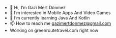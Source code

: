 - 👋 Hi, I’m Gazi Mert Dönmez
- 👀 I’m interested in Mobile Apps And Video Games 
- 🌱 I’m currently learning Java And Kotlin
- 📫 How to reach me gazimertdonmez@gmail.com
- Working on greenroutetravel.com right now

<!---
gazimertdonmez/gazimertdonmez is a ✨ special ✨ repository because its `README.md` (this file) appears on your GitHub profile.
You can click the Preview link to take a look at your changes.
--->
